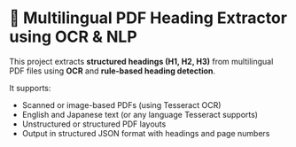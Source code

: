 # 📄 Multilingual PDF Heading Extractor using OCR & NLP

This project extracts **structured headings (H1, H2, H3)** from multilingual PDF files using **OCR** and **rule-based heading detection**.

It supports:
- Scanned or image-based PDFs (using Tesseract OCR)
- English and Japanese text (or any language Tesseract supports)
- Unstructured or structured PDF layouts
- Output in structured JSON format with headings and page numbers
